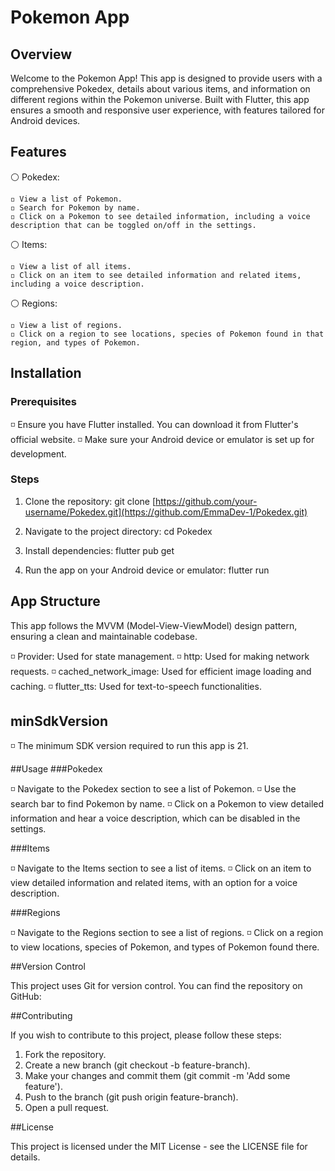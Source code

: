# Pokemon App

## Overview

Welcome to the Pokemon App! This app is designed to provide users with a comprehensive Pokedex, details about various items, 
and information on different regions within the Pokemon universe. Built with Flutter, this app ensures a smooth and responsive user 
experience, with features tailored for Android devices.

## Features

⚪ Pokedex:

    ◽ View a list of Pokemon.
    ◽ Search for Pokemon by name.
    ◽ Click on a Pokemon to see detailed information, including a voice description that can be toggled on/off in the settings.

⚪ Items:

    ◽ View a list of all items.
    ◽ Click on an item to see detailed information and related items, including a voice description.
    
⚪ Regions:

    ◽ View a list of regions.
    ◽ Click on a region to see locations, species of Pokemon found in that region, and types of Pokemon.


## Installation

### Prerequisites

◽ Ensure you have Flutter installed. You can download it from Flutter's official website.
◽ Make sure your Android device or emulator is set up for development.

### Steps

1. Clone the repository:
   git clone [https://github.com/your-username/Pokedex.git](https://github.com/EmmaDev-1/Pokedex.git)
   
2. Navigate to the project directory:
  cd Pokedex

3. Install dependencies:
  flutter pub get

4. Run the app on your Android device or emulator:
     flutter run


## App Structure

This app follows the MVVM (Model-View-ViewModel) design pattern, ensuring a clean and maintainable codebase.

◽ Provider: Used for state management.
◽ http: Used for making network requests.
◽ cached_network_image: Used for efficient image loading and caching.
◽ flutter_tts: Used for text-to-speech functionalities.


## minSdkVersion

◽ The minimum SDK version required to run this app is 21.


##Usage
###Pokedex

◽ Navigate to the Pokedex section to see a list of Pokemon.
◽ Use the search bar to find Pokemon by name.
◽ Click on a Pokemon to view detailed information and hear a voice description, which can be disabled in the settings.

###Items

◽ Navigate to the Items section to see a list of items.
◽ Click on an item to view detailed information and related items, with an option for a voice description.

###Regions

◽ Navigate to the Regions section to see a list of regions.
◽ Click on a region to view locations, species of Pokemon, and types of Pokemon found there.


##Version Control

This project uses Git for version control. You can find the repository on GitHub: 


##Contributing

If you wish to contribute to this project, please follow these steps:

1. Fork the repository.
2. Create a new branch (git checkout -b feature-branch).
3. Make your changes and commit them (git commit -m 'Add some feature').
4. Push to the branch (git push origin feature-branch).
5. Open a pull request.

##License

This project is licensed under the MIT License - see the LICENSE file for details.
